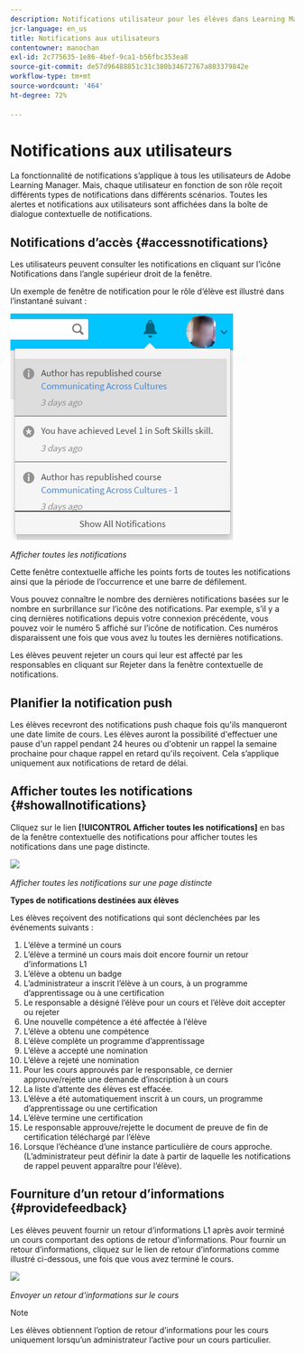 ```yaml
---
description: Notifications utilisateur pour les élèves dans Learning Manager.
jcr-language: en_us
title: Notifications aux utilisateurs
contentowner: manochan
exl-id: 2c775635-1e86-4bef-9ca1-b56fbc353ea8
source-git-commit: de57d96488851c31c380b34672767a803379842e
workflow-type: tm+mt
source-wordcount: '464'
ht-degree: 72%

---
```


# Notifications aux utilisateurs

<!--User notifications for Learners in Learning Manager.-->

La fonctionnalité de notifications s’applique à tous les utilisateurs de Adobe Learning Manager. Mais, chaque utilisateur en fonction de son rôle reçoit différents types de notifications dans différents scénarios. Toutes les alertes et notifications aux utilisateurs sont affichées dans la boîte de dialogue contextuelle de notifications.

## Notifications d’accès {#accessnotifications}

Les utilisateurs peuvent consulter les notifications en cliquant sur l’icône Notifications dans l’angle supérieur droit de la fenêtre.

Un exemple de fenêtre de notification pour le rôle d’élève est illustré dans l’instantané suivant :

![](assets/learner-notifications.png)

*Afficher toutes les notifications*

Cette fenêtre contextuelle affiche les points forts de toutes les notifications ainsi que la période de l’occurrence et une barre de défilement.

Vous pouvez connaître le nombre des dernières notifications basées sur le nombre en surbrillance sur l’icône des notifications. Par exemple, s’il y a cinq dernières notifications depuis votre connexion précédente, vous pouvez voir le numéro 5 affiché sur l’icône de notification. Ces numéros disparaissent une fois que vous avez lu toutes les dernières notifications.

Les élèves peuvent rejeter un cours qui leur est affecté par les responsables en cliquant sur Rejeter dans la fenêtre contextuelle de notifications.

## Planifier la notification push

Les élèves recevront des notifications push chaque fois qu&#39;ils manqueront une date limite de cours. Les élèves auront la possibilité d&#39;effectuer une pause d&#39;un rappel pendant 24 heures ou d&#39;obtenir un rappel la semaine prochaine pour chaque rappel en retard qu&#39;ils reçoivent. Cela s’applique uniquement aux notifications de retard de délai.

## Afficher toutes les notifications {#showallnotifications}

Cliquez sur le lien **[!UICONTROL Afficher toutes les notifications]** en bas de la fenêtre contextuelle des notifications pour afficher toutes les notifications dans une page distincte.

![](assets/notifications-page.png)

*Afficher toutes les notifications sur une page distincte*

**Types de notifications destinées aux élèves**

Les élèves reçoivent des notifications qui sont déclenchées par les événements suivants :

1. L’élève a terminé un cours
1. L’élève a terminé un cours mais doit encore fournir un retour d’informations L1
1. L’élève a obtenu un badge
1. L’administrateur a inscrit l’élève à un cours, à un programme d’apprentissage ou à une certification
1. Le responsable a désigné l’élève pour un cours et l’élève doit accepter ou rejeter
1. Une nouvelle compétence a été affectée à l’élève
1. L’élève a obtenu une compétence
1. L’élève complète un programme d’apprentissage
1. L’élève a accepté une nomination
1. L’élève a rejeté une nomination
1. Pour les cours approuvés par le responsable, ce dernier approuve/rejette une demande d’inscription à un cours
1. La liste d’attente des élèves est effacée.
1. L’élève a été automatiquement inscrit à un cours, un programme d’apprentissage ou une certification
1. L’élève termine une certification
1. Le responsable approuve/rejette le document de preuve de fin de certification téléchargé par l’élève
1. Lorsque l’échéance d’une instance particulière de cours approche. (L’administrateur peut définir la date à partir de laquelle les notifications de rappel peuvent apparaître pour l’élève).

## Fourniture d’un retour d’informations {#providefeedback}

Les élèves peuvent fournir un retour d’informations L1 après avoir terminé un cours comportant des options de retour d’informations. Pour fournir un retour d’informations, cliquez sur le lien de retour d’informations comme illustré ci-dessous, une fois que vous avez terminé le cours.

![](assets/feedback.png)

*Envoyer un retour d&#39;informations sur le cours*

>[!NOTE]
>
>Les élèves obtiennent l’option de retour d’informations pour les cours uniquement lorsqu’un administrateur l’active pour un cours particulier.
